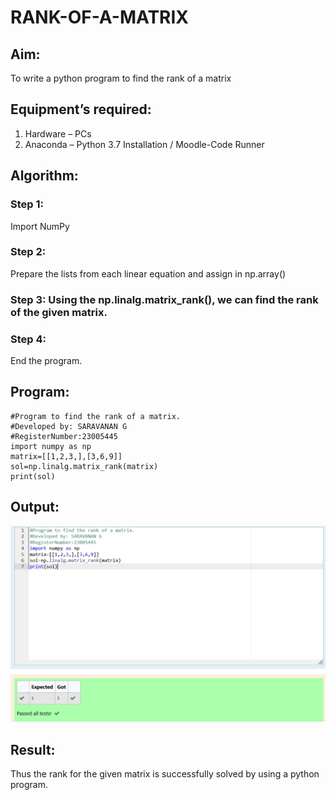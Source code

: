 # RANK-OF-A-MATRIX
## Aim:
To write a python program to find the rank of a matrix
## Equipment’s required:
1. 	Hardware – PCs
2. 	Anaconda – Python 3.7 Installation / Moodle-Code Runner
## Algorithm:
### Step 1: 
Import NumPy
### Step 2: 
Prepare the lists from each linear equation and assign in np.array()

### Step 3: Using the np.linalg.matrix_rank(), we can find the rank of the given matrix.
### Step 4: 
End the program.
## Program:
```
#Program to find the rank of a matrix.
#Developed by: SARAVANAN G
#RegisterNumber:23005445
import numpy as np
matrix=[[1,2,3,],[3,6,9]]
sol=np.linalg.matrix_rank(matrix)
print(sol)
```
## Output:
![Alt text](image.png)
## Result:
Thus the rank for the given matrix is successfully solved by  using a python program.

